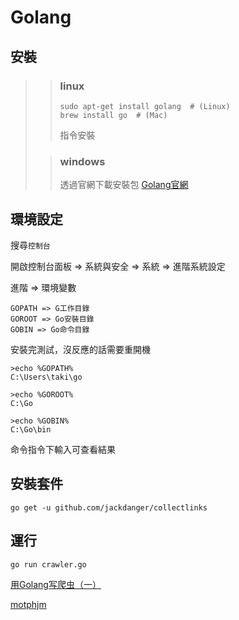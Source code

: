 # Golang

## 安裝
> 
>> ### linux
>>     sudo apt-get install golang  # (Linux)
>>     brew install go  # (Mac)
>> 指令安裝
> 
>> ### windows
>> 透過官網下載安裝包
>> [Golang官網](https://golang.org/)
> 

## 環境設定
搜尋`控制台`

開啟控制台面板 => 系統與安全 => 系統 => 進階系統設定

進階 => 環境變數

```
GOPATH => G工作目錄
GOROOT => Go安裝目錄
GOBIN => Go命令目錄
```
安裝完測試，沒反應的話需要重開機

```
>echo %GOPATH%
C:\Users\taki\go

>echo %GOROOT%
C:\Go

>echo %GOBIN%
C:\Go\bin
```
命令指令下輸入可查看結果

## 安裝套件
    go get -u github.com/jackdanger/collectlinks

## 運行
    go run crawler.go

[用Golang写爬虫（一）](https://zhangslob.github.io/2019/01/16/Golang%E5%86%99%E7%88%AC%E8%99%AB/)


[motphjm](https://motphjm.net/)